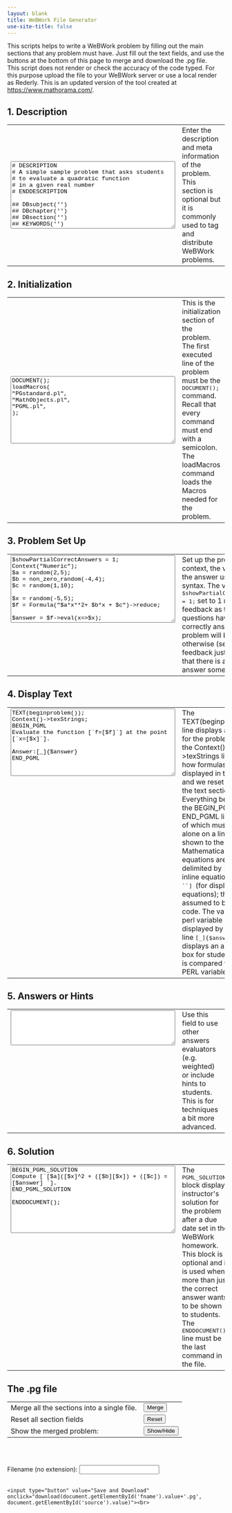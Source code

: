 ```yaml
---
layout: blank
title: WeBWork File Generator
use-site-title: false	
---
```


<script>
	function combine(){
	  document.f.theFile.value=document.f.tag.value+document.f.init.value+document.f.setup.value+document.f.theText.value+document.f.answer.value+document.f.solution.value
}
</script>
  
<head>
<style>
h1 {
  text-align: center;
}
</style>


<body>
	
<p>
This scripts helps to write a WeBWork problem by filling out the main sections that any problem must have. Just fill out the text fields, and use the buttons at the bottom of this page to merge and download the .pg file.<br>
This script does not render or check the accuracy of the code typed. For this purpose upload the file to your WeBWork server or use a local render as Rederly. This is an updated version of the tool created at <a href="https://www.mathorama.com/">https://www.mathorama.com/</a>.
</p>

<form name="f">
<h2>1. Description </h2>
<table>
<tbody><tr>
<td>

<textarea rows="10" cols="45" style="font-family:Courier" name="tag"># DESCRIPTION
# A simple sample problem that asks students
# to evaluate a quadratic function
# in a given real number
# ENDDESCRIPTION

## DBsubject('')
## DBchapter('')
## DBsection('')
## KEYWORDS('')
## TitleText1('')
## EditionText1('')
## AuthorText1('')
## Section1('')
## Problem1('')
## Author('')
## Institution('')
</textarea></td>

<td valign="top"> Enter the description and meta information of the problem. This section is optional but it is commonly used to tag and distribute WeBWork problems.
</td>
</tr></tbody></table>


<h2>2. Initialization</h2>
<table>
<tbody><tr>
<td>

<textarea rows="10" cols="45" style="font-family:Courier" name="init">DOCUMENT();
loadMacros(
"PGstandard.pl",
"MathObjects.pl",
"PGML.pl",
);
</textarea></td>
<td valign="top">This is the initialization section of the problem. The first executed line of the problem must be the <tt>DOCUMENT();</tt> command. Recall that every command must end with a semicolon.
The loadMacros command loads the Macros needed for the problem. </td>
</tr></tbody></table>

<h2>3. Problem Set Up</h2>

<table>
<tbody><tr>
<td valign="top">

<textarea rows="10" cols="45" style="font-family:Courier" name="setup">$showPartialCorrectAnswers = 1;
Context("Numeric");
$a = random(2,5);
$b = non_zero_random(-4,4);
$c = random(1,10);
	
$x = random(-5,5);
$f = Formula("$a*x**2+ $b*x + $c")->reduce;

$answer = $f->eval(x=>$x);


</textarea></td>
<td valign="top">Set up the problem context, the variables and the answer using PERL syntax. The variable <tt>$showPartialCorrectAnswers = 1;</tt> set to 1 means that feedback as to which sub-questions have been correctly answered in the problem will be given, otherwise (set to 0) the feedback just indicates that there is a wrong answer somewhere.
</td>
</tr></tbody></table>




<h2>4. Display Text</h2>
<table>
<tbody><tr>
<td valign="top">

<textarea rows="10" cols="45" style="font-family:Courier" name="theText">TEXT(beginproblem());
Context()-&gt;texStrings;
BEGIN_PGML
Evaluate the function [`f=[$f]`] at the point [`x=[$x]`].
	
Answer:[_]{$answer}
END_PGML
</textarea></td>
<td valign="top">The TEXT(beginproblem()); line displays a header for 
the problem, and the Context()-&gt;texStrings line sets how formulas are
 displayed in the text, and we reset this after the text section. 
Everything between the BEGIN_PGML and END_PGML lines (each of which must
 appear alone on a line) is shown to the student.
	Mathematical equations are delimited by <tt>[` `]</tt> (for inline equations) or 
	<tt> [``  ``] </tt> (for displayed equations); the text is 
assumed to be TeX code. The value of a perl variable <tt>$x</tt> is displayed by
	<tt>[$x]</tt>.
The line <tt>[_]{$answer}</tt> displays an answer box for studens, and it is compared with the PERL variable <tt>$answer</tt>.
	</td>
</tr></tbody></table>

<h2>5. Answers or Hints</h2>
<table>
<tbody><tr>
<td valign="top">

<textarea rows="5" cols="45" style="font-family:Courier" name="answer">

</textarea></td>
<td valign="top">
Use this field to use other answers evaluators (e.g. weighted) or include hints to students. This is for techniques a bit more advanced.
</td>
</tr></tbody></table>


<h2>6. Solution</h2>
<table>
<tbody><tr>
<td valign="top">

<textarea rows="10" cols="45" style="font-family:Courier" name="solution">
BEGIN_PGML_SOLUTION
Compute [`[$a]([$x]^2 + ([$b][$x]) + ([$c]) = [$answer] `].
END_PGML_SOLUTION

ENDDOCUMENT();

</textarea></td>
<td valign="top">The <tt> PGML_SOLUTION </tt> block displays instructor's solution for the problem after a due date set in the WeBWork homework. This block is optional and it is used when more than just the correct answer wants to be shown to students. 
	The <tt>ENDDOCUMENT();</tt> line must be the last command in the file.
</td>
</tr></tbody></table>


<h2>The .pg file</h2>

<table><tbody>
	<tr> 
		<td> Merge all the sections into a single file. </td>
		<td> <input type="button" value="Merge" onclick="combine()"> </td>
	</tr>
	<tr> 
		<td> Reset all section fields </td>
		<td> <input type="reset" value="Reset"> </td>
	</tr>
	<tr> 
		<td> Show the merged problem: </td>
		<td> <input type="button" value="Show/Hide" onclick="myFunction()"> </td>
	</tr>
	</tbody>
</table>
<br><br>



<div id="myDIV" style="display: none;">
<textarea rows="45" cols="60" style="font-family:Courier" name="theFile" id="source"></textarea>
</div>

</form>

<form>
  <label for="fname">Filename (no extension): </label>
  <input type="text" id="fname" name="fname"><br><br>
</form>


  <script type="text/javascript">
        // when document is ready
        document.getElementById("save").onclick = function() {
            // when clicked the button
            var content = document.getElementById('source').value;
            // a [save as] dialog will be shown
            window.open("data:application/txt," + encodeURIComponent(content), "_self");
        }
    </script>
   <script>
    function download(filename, text) {
    var pom = document.createElement('a');
    pom.setAttribute('href', 'data:text/plain;charset=utf-8,' + encodeURIComponent(text));
    pom.setAttribute('download', filename);

   if (document.createEvent) {
        var event = document.createEvent('MouseEvents');
        event.initEvent('click', true, true);
        pom.dispatchEvent(event);
    }
    else {
        pom.click();
    }
}



</script>
    <input type="button" value="Save and Download" onclick="download(document.getElementById('fname').value+'.pg', document.getElementById('source').value)"><br>




<script>
function myFunction() {
  var x = document.getElementById("myDIV");
  if (x.style.display === "none") {
    x.style.display = "block";
  } else {
    x.style.display = "none";
  }
}
</script>

</body>
